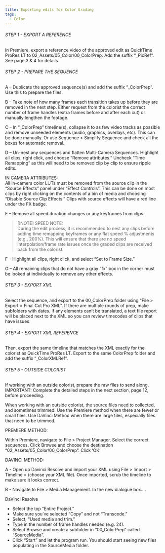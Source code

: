 ```yaml
---
title: Exporting edits for Color Grading
tags:
  - Color
---
```

###### STEP 1 - EXPORT A REFERENCE

In Premiere, export a reference video of the approved edit as QuickTime ProRes LT to 02_Assets/05_Color/00_ColorPrep. Add the suffix “\_PicRef”. See page 3 & 4 for details.
###### STEP 2 - PREPARE THE SEQUENCE

A – Duplicate the approved sequence(s) and add the suffix “\_ColorPrep”. Use this to prepare the files.

B – Take note of how many frames each transition takes up before they are removed in the next step. Either request from the colorist the correct number of frame handles (extra frames before and after each cut) or manually lengthen the footage.

C – In “\_ColorPrep” timeline(s), collapse it to as few video tracks as possible and remove unneeded elements (audio, graphics, overlays, etc). This can be done manually. Or use Sequence > Simplify Sequence and check all the boxes for automatic removal.

D – Un-nest any sequences and flatten Multi-Camera Sequences. Highlight all clips, right click, and choose “Remove attributes.” Uncheck “Time Remapping” as this will need to be removed clip by clip to ensure ripple edits.

IN CAMERA ATTRIBUTES:  
All in-camera color LUTs must be removed from the source clip in the “Source Effects” panel under “Effect Controls”. This can be done on most clips by right clicking on the contents of a bin of media and choosing “Disable Source Clip Effects.” Clips with source effects will have a red line under the FX badge.

E – Remove all speed duration changes or any keyframes from clips.

> [!NOTE] SPEED NOTE:  
> During the edit process, it is recommended to nest any clips before adding time remapping keyframes or any flat speed % adjustments (e.g., 200%). This will ensure that there are no speed interpolation/frame rate issues once the graded clips are received back from the colorist.

F – Highlight all clips, right click, and select “Set to Frame Size.”

G – All remaining clips that do not have a gray “fx” box in the corner must be looked at individually to remove any other effects.
###### STEP 3 - EXPORT XML

Select the sequence, and export to the 00_ColorPrep folder using “File > Export > Final Cut Pro XML”. If there are multiple rounds of prep, make subfolders with dates. If any elements can’t be translated, a text file report will be placed next to the XML so you can review timecodes of clips that have issues.
###### STEP 4 - EXPORT XML REFERENCE

Then, export the same timeline that matches the XML exactly for the colorist as QuickTime ProRes LT. Export to the same ColorPrep folder and add the suffix “\_ColorXMLRef”.
###### STEP 5 - OUTSIDE COLORIST

If working with an outside colorist, prepare the raw files to send along. IMPORTANT: Complete the detailed steps in the next section, page 12, before proceeding.

When working with an outside colorist, the source files need to collected, and sometimes trimmed. Use the Premiere method when there are fewer or small files. Use DaVinci Method when there are large files, especially files that need to be trimmed.

PREMIERE METHOD:

Within Premiere, navigate to File > Project Manager. Select the correct sequences. Click Browse and choose the destination “02_Assets/05_Color/00_ColorPrep”. Click ‘OK’

DAVINCI METHOD:

A - Open up Davinci Resolve and import your XML using File > Import > Timeline > (choose your XML file). Once imported, scrub the timeline to make sure it looks correct.

B - Navigate to File > Media Management. In the new dialogue box....

DaVinci Resolve

- Select the top “Entire Project.”
- Make sure you’ve selected “Copy” and not “Transcode.”
- Select, “Used media and trim.”
- Type in the number of frame handles needed (e.g. 24).
- Select Browse and create a subfolder in “00_ColorPrep” called “SourceMedia”.
- Click “Start” and let the program run. You should start seeing new files populating in the SourceMedia folder.